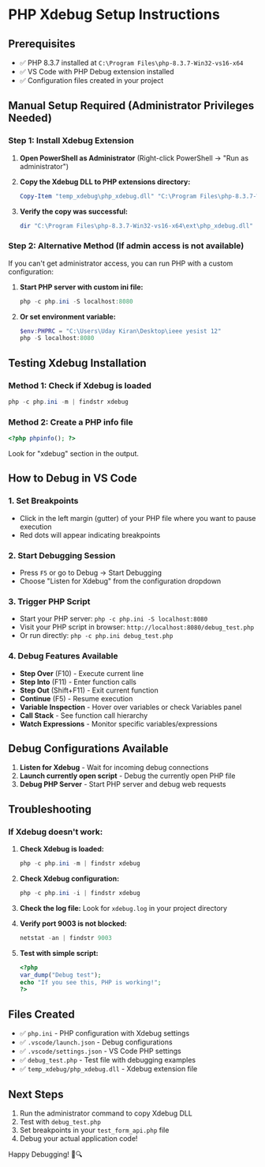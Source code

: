# PHP Xdebug Setup Instructions

## Prerequisites
- ✅ PHP 8.3.7 installed at `C:\Program Files\php-8.3.7-Win32-vs16-x64`
- ✅ VS Code with PHP Debug extension installed
- ✅ Configuration files created in your project

## Manual Setup Required (Administrator Privileges Needed)

### Step 1: Install Xdebug Extension

1. **Open PowerShell as Administrator** (Right-click PowerShell → "Run as administrator")

2. **Copy the Xdebug DLL to PHP extensions directory:**
   ```powershell
   Copy-Item "temp_xdebug\php_xdebug.dll" "C:\Program Files\php-8.3.7-Win32-vs16-x64\ext\"
   ```

3. **Verify the copy was successful:**
   ```powershell
   dir "C:\Program Files\php-8.3.7-Win32-vs16-x64\ext\php_xdebug.dll"
   ```

### Step 2: Alternative Method (If admin access is not available)

If you can't get administrator access, you can run PHP with a custom configuration:

1. **Start PHP server with custom ini file:**
   ```powershell
   php -c php.ini -S localhost:8080
   ```

2. **Or set environment variable:**
   ```powershell
   $env:PHPRC = "C:\Users\Uday Kiran\Desktop\ieee yesist 12"
   php -S localhost:8080
   ```

## Testing Xdebug Installation

### Method 1: Check if Xdebug is loaded
```powershell
php -c php.ini -m | findstr xdebug
```

### Method 2: Create a PHP info file
```php
<?php phpinfo(); ?>
```
Look for "xdebug" section in the output.

## How to Debug in VS Code

### 1. Set Breakpoints
- Click in the left margin (gutter) of your PHP file where you want to pause execution
- Red dots will appear indicating breakpoints

### 2. Start Debugging Session
- Press `F5` or go to Debug → Start Debugging
- Choose "Listen for Xdebug" from the configuration dropdown

### 3. Trigger PHP Script
- Start your PHP server: `php -c php.ini -S localhost:8080`
- Visit your PHP script in browser: `http://localhost:8080/debug_test.php`
- Or run directly: `php -c php.ini debug_test.php`

### 4. Debug Features Available
- **Step Over** (F10) - Execute current line
- **Step Into** (F11) - Enter function calls
- **Step Out** (Shift+F11) - Exit current function
- **Continue** (F5) - Resume execution
- **Variable Inspection** - Hover over variables or check Variables panel
- **Call Stack** - See function call hierarchy
- **Watch Expressions** - Monitor specific variables/expressions

## Debug Configurations Available

1. **Listen for Xdebug** - Wait for incoming debug connections
2. **Launch currently open script** - Debug the currently open PHP file
3. **Debug PHP Server** - Start PHP server and debug web requests

## Troubleshooting

### If Xdebug doesn't work:

1. **Check Xdebug is loaded:**
   ```powershell
   php -c php.ini -m | findstr xdebug
   ```

2. **Check Xdebug configuration:**
   ```powershell
   php -c php.ini -i | findstr xdebug
   ```

3. **Check the log file:**
   Look for `xdebug.log` in your project directory

4. **Verify port 9003 is not blocked:**
   ```powershell
   netstat -an | findstr 9003
   ```

5. **Test with simple script:**
   ```php
   <?php
   var_dump("Debug test");
   echo "If you see this, PHP is working!";
   ?>
   ```

## Files Created

- ✅ `php.ini` - PHP configuration with Xdebug settings
- ✅ `.vscode/launch.json` - Debug configurations
- ✅ `.vscode/settings.json` - VS Code PHP settings
- ✅ `debug_test.php` - Test file with debugging examples
- ✅ `temp_xdebug/php_xdebug.dll` - Xdebug extension file

## Next Steps

1. Run the administrator command to copy Xdebug DLL
2. Test with `debug_test.php`
3. Set breakpoints in your `test_form_api.php` file
4. Debug your actual application code!

Happy Debugging! 🐛🔍